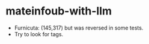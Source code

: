 # mateinfoub-with-llm


* Furnicuta: (145,317) but was reversed in some tests.
* Try to look for <ANSWER> tags.